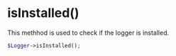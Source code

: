 # isInstalled()
This methhod is used to check if the logger is installed.

```php
$Logger->isInstalled();
```
